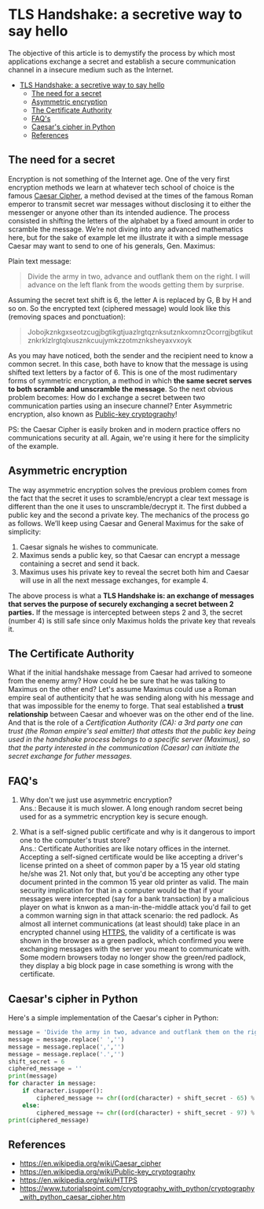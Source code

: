# TLS Handshake: a secretive way to say hello
The objective of this article is to demystify the process by which most applications exchange a secret and establish a secure communication channel in a insecure medium such as the Internet.

<!-- TOC -->

- [TLS Handshake: a secretive way to say hello](#tls-handshake-a-secretive-way-to-say-hello)
    - [The need for a secret](#the-need-for-a-secret)
    - [Asymmetric encryption](#asymmetric-encryption)
    - [The Certificate Authority](#the-certificate-authority)
    - [FAQ's](#faqs)
    - [Caesar's cipher in Python](#caesars-cipher-in-python)
    - [References](#references)

<!-- /TOC -->

## The need for a secret
Encryption is not something of the Internet age. One of the very first encryption methods we learn at whatever tech school of choice is the famous [Caesar Cipher](https://en.wikipedia.org/wiki/Caesar_cipher), a method devised at the times of the famous Roman emperor to transmit secret war messages without disclosing it to either the messenger or anyone other than its intended audience. The process consisted in shifting the letters of the alphabet by a fixed amount in order to scramble the message. We’re not diving into any advanced mathematics here, but for the sake of example let me illustrate it with a simple message Caesar may want to send to one of his generals, Gen. Maximus:

Plain text message:  
> Divide the army in two, advance and outflank them on the right. I will advance on the left flank from the woods getting them by surprise.

Assuming the secret text shift is 6, the letter A is replaced by G, B by H and so on. So the encrypted text (ciphered message) would look like this (removing spaces and ponctuation):  
> JobojkznkgxseotzcugjbgtikgtjuazlrgtqznksutznkxomnzOcorrgjbgtikutznkrklzlrgtqlxusznkcuujymkzzotmznksheyaxvxoyk

As you may have noticed, both the sender and the recipient need to know a common secret. In this case, both have to know that the message is using shifted text letters by a factor of 6. This is one of the most rudimentary forms of symmetric encryption, a method in which **the same secret serves to both scramble and unscramble the message**. So the next obvious problem becomes: How do I exchange a secret between two communication parties using an insecure channel? Enter Asymmetric encryption, also known as [Public-key cryptography](https://en.wikipedia.org/wiki/Public-key_cryptography)!

PS: the Caesar Cipher is easily broken and in modern practice offers no communications security at all. Again, we're using it here for the simplicity of the example.

## Asymmetric encryption
The way asymmetric encryption solves the previous problem comes from the fact that the secret it uses to scramble/encrypt a clear text message is different than the one it uses to unscramble/decrypt it. The first dubbed a public key and the second a private key. The mechanics of the process go as follows. We’ll keep using Caesar and General Maximus for the sake of simplicity:
1. Caesar signals he wishes to communicate.
2. Maximus sends a public key, so that Caesar can encrypt a message containing a secret and send it back.
3. Maximus uses his private key to reveal the secret both him and Caesar will use in all the next message exchanges, for example 4.

The above process is what a **TLS Handshake is: an exchange of messages that serves the purpose of securely exchanging a secret between 2 parties.** If the message is intercepted between steps 2 and 3, the secret (number 4) is still safe since only Maximus holds the private key that reveals it.

## The Certificate Authority
What if the initial handshake message from Caesar had arrived to someone from the enemy army? How could he be sure that he was talking to Maximus on the other end? Let's assume Maximus could use a Roman empire seal of authenticity that he was sending along with his message and that was impossible for the enemy to forge. That seal established a **trust relationship** between Caesar and whoever was on the other end of the line. And that is the role of a *Certification Authority (CA): a 3rd party one can trust (the Roman empire's seal emitter) that attests that the public key being used in the handshake process belongs to a specific server (Maximus), so that the party interested in the communication (Caesar) can initiate the secret exchange for futher messages.*

## FAQ's
1. Why don't we just use asymmetric encryption?  
Ans.: Because it is much slower. A long enough random secret being used for as a symmetric encryption key is secure enough.

2. What is a self-signed public certificate and why is it dangerous to import one to the computer's trust store?  
Ans.: Certificate Authorities are like notary offices in the internet. Accepting a self-signed certificate would be like accepting a driver's license printed on a sheet of common paper by a 15 year old stating he/she was 21. Not only that, but you'd be accepting any other type document printed in the common 15 year old printer as valid. The main security implication for that in a computer would be that if your messages were intercepted (say for a bank transaction) by a malicious player on what is knwon as a man-in-the-middle attack you'd fail to get a common warning sign in that attack scenario: the red padlock. As almost all internet communications (at least should) take place in an encrypted channel using [HTTPS](https://en.wikipedia.org/wiki/HTTPS), the validity of a certificate is was shown in the browser as a green padlock, which confirmed you were exchanging messages with the server you meant to communicate with. Some modern browsers today no longer show the green/red padlock, they display a big block page in case something is wrong with the certificate.

## Caesar's cipher in Python
Here's a simple implementation of the Caesar's cipher in Python:
```python
message = 'Divide the army in two, advance and outflank them on the right. I will advance on the left flank from the woods getting them by surprise.'
message = message.replace(' ','')
message = message.replace(',','')
message = message.replace('.','')
shift_secret = 6
ciphered_message = ''
print(message)
for character in message:
    if character.isupper():
        ciphered_message += chr((ord(character) + shift_secret - 65) % 26 + 65)
    else:
        ciphered_message += chr((ord(character) + shift_secret - 97) % 26 + 97)
print(ciphered_message)
```

## References
* https://en.wikipedia.org/wiki/Caesar_cipher
* https://en.wikipedia.org/wiki/Public-key_cryptography
* https://en.wikipedia.org/wiki/HTTPS
* https://www.tutorialspoint.com/cryptography_with_python/cryptography_with_python_caesar_cipher.htm